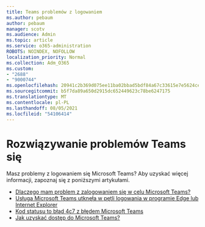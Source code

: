 ```yaml
---
title: Teams problemów z logowaniem
ms.author: pebaum
author: pebaum
manager: scotv
ms.audience: Admin
ms.topic: article
ms.service: o365-administration
ROBOTS: NOINDEX, NOFOLLOW
localization_priority: Normal
ms.collection: Adm_O365
ms.custom:
- "2688"
- "9000744"
ms.openlocfilehash: 20941c2b369d075ee11ba02bbad5bdf84a67c33615e7e5624ce790bb04cb808c
ms.sourcegitcommit: b5f7da89a650d2915dc652449623c78be6247175
ms.translationtype: MT
ms.contentlocale: pl-PL
ms.lasthandoff: 08/05/2021
ms.locfileid: "54106414"
---
```

# <a name="troubleshooting-teams-sign-in"></a>Rozwiązywanie problemów Teams się 

Masz problemy z logowaniem się Microsoft Teams? Aby uzyskać więcej informacji, zapoznaj się z poniższymi artykułami.

- [Dlaczego mam problem z zalogowaniem się w celu Microsoft Teams?](https://support.office.com/article/a02f683b-61a3-4008-9447-ee60c5593b0f)
- [Usługa Microsoft Teams utknęła w pętli logowania w programie Edge lub Internet Explorer](https://docs.microsoft.com/microsoftteams/troubleshoot/teams-sign-in/sign-in-loop)
- [Kod statusu to błąd 4c7 z błędem Microsoft Teams](https://support.microsoft.com/help/4041047/modern-authentication-failed-here-status-code-is-4c7-when-signing-in-t)
- [Jak uzyskać dostęp do Microsoft Teams?](https://support.office.com/article/how-do-i-get-access-to-microsoft-teams-fc7f1634-abd3-4f26-a597-9df16e4ca65b)